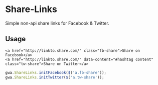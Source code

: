 # Share-Links

Simple non-api share links for Facebook &amp; Twitter.

## Usage

```markup
<a href="http://linkto.share.com/" class="fb-share">Share on Facebook</a>
<a href="http://linkto.share.com/" data-content="#hashtag content" class="tw-share">Share on Twitter</a>
```

```js
gwa.ShareLinks.initFacebook($('a.fb-share'));
gwa.ShareLinks.initTwitter($('a.tw-share'));
```
